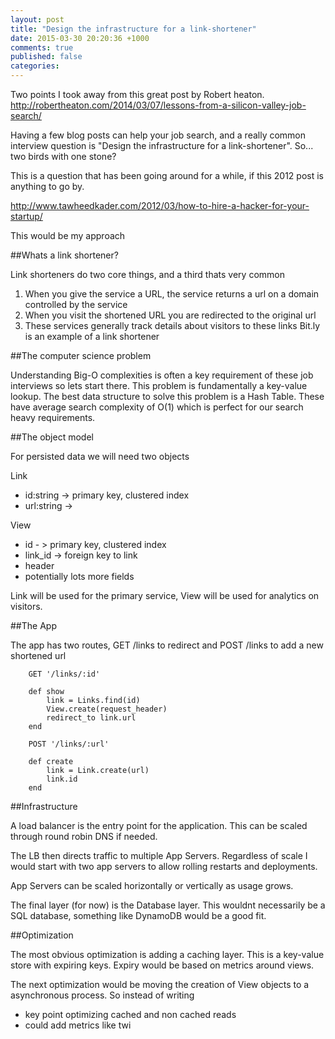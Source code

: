 ```yaml
---
layout: post
title: "Design the infrastructure for a link-shortener"
date: 2015-03-30 20:20:36 +1000
comments: true
published: false
categories: 
---
```


Two points I took away from this great post by Robert heaton. http://robertheaton.com/2014/03/07/lessons-from-a-silicon-valley-job-search/

Having a few blog posts can help your job search, and a really common interview question is "Design the infrastructure for a link-shortener". So... two birds with one stone?

This is a question that has been going around for a while, if this 2012 post is anything to go by.

http://www.tawheedkader.com/2012/03/how-to-hire-a-hacker-for-your-startup/

This would be my approach

##Whats a link shortener?

Link shorteners do two core things, and a third thats very common

1) When you give the service a URL, the service returns a url on a domain controlled by the service
2) When you visit the shortened URL you are redirected to the original url
3) These services generally track details about visitors to these links
Bit.ly is an example of a link shortener


##The computer science problem

Understanding Big-O complexities is often a key requirement of these job interviews so lets start there. This problem is fundamentally a key-value lookup. The best data structure to solve this problem is a Hash Table. These have average search complexity of O(1) which is perfect for our search heavy requirements.

##The object model

For persisted data we will need two objects

Link
* id:string -> primary key, clustered index
* url:string ->

View
* id - > primary key, clustered index
* link_id -> foreign key to link
* header
* potentially lots more fields

Link will be used for the primary service, View will be used for analytics on visitors.


##The App

The app has two routes, GET /links to redirect and POST /links to add a new shortened url

		GET '/links/:id'

		def show
			link = Links.find(id)
			View.create(request_header)
			redirect_to link.url
		end

		POST '/links/:url'

		def create
			link = Link.create(url)
			link.id
		end


##Infrastructure

A load balancer is the entry point for the application. This can be scaled through round robin DNS if needed.

The LB then directs traffic to multiple App Servers. Regardless of scale I would start with two app servers to allow rolling restarts and deployments.

App Servers can be scaled horizontally or vertically as usage grows.

The final layer (for now) is the Database layer. This wouldnt necessarily be a SQL database, something like DynamoDB would be a good fit.

##Optimization

The most obvious optimization is adding a caching layer. This is a key-value store with expiring keys. Expiry would be based on metrics around views.

The next optimization would be moving the creation of View objects to a asynchronous process. So instead of writing 

* key point optimizing cached and non cached reads
* could add metrics like twi







